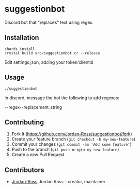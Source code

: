 # suggestionbot

Discord bot that "replaces" text using regex.

## Installation

```
shards install
crystal build src/suggestionbot.cr --release
```

Edit settings.json, adding your token/clientid

## Usage

```
./suggestionbot
```

In discord, message the bot the following to add regexes:

--regex--replacement\_string

## Contributing

1. Fork it (<https://github.com/Jordan-Ross/suggestionbot/fork>)
2. Create your feature branch (`git checkout -b my-new-feature`)
3. Commit your changes (`git commit -am 'Add some feature'`)
4. Push to the branch (`git push origin my-new-feature`)
5. Create a new Pull Request

## Contributors

- [Jordan-Ross](https://github.com/Jordan-Ross) Jordan Ross - creator, maintainer
